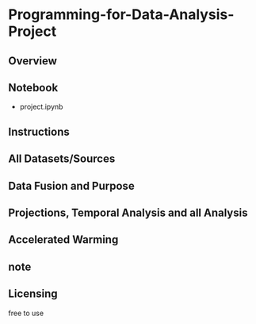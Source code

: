 # Programming-for-Data-Analysis-Project

## Overview

## Notebook
- project.ipynb

## Instructions

## All Datasets/Sources

## Data Fusion and Purpose

## Projections, Temporal Analysis and all Analysis

## Accelerated Warming 

## note

## Licensing

free to use